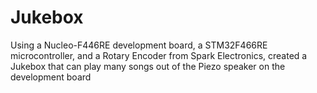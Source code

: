 # Jukebox
Using a Nucleo-F446RE development board, a STM32F466RE microcontroller, and a Rotary Encoder from Spark Electronics, created a Jukebox that can play many songs out of the Piezo speaker on the development board 
